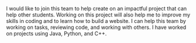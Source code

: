 I would like to join this team to help create on an impactful project that can help other students. Working on this project will also help me to improve my skills in coding and to learn how to build a website. I can help this team by working on tasks, reviewing code, and working with others.
I have worked on projects using Java, Python, and C++.